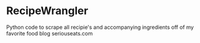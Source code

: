 # RecipeWrangler
Python code to scrape all recipie's and accompanying ingredients off of my favorite food blog seriouseats.com
